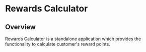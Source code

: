 # Rewards Calculator

## Overview

Rewards Calculator is a standalone application which provides the functionality to calculate customer's reward points.
